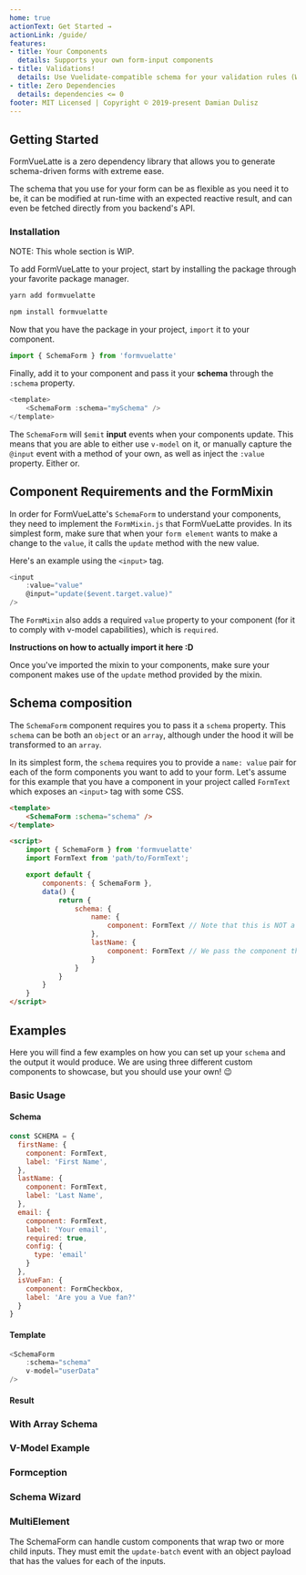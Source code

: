 ```yaml
---
home: true
actionText: Get Started →
actionLink: /guide/
features:
- title: Your Components
  details: Supports your own form-input components
- title: Validations!
  details: Use Vuelidate-compatible schema for your validation rules (WIP)
- title: Zero Dependencies
  details: dependencies <= 0
footer: MIT Licensed | Copyright © 2019-present Damian Dulisz
---
```


## Getting Started

FormVueLatte is a zero dependency library that allows you to generate schema-driven forms with extreme ease.

The schema that you use for your form can be as flexible as you need it to be, it can be modified at run-time with an expected reactive result, and can even be fetched directly from you backend's API.

### Installation

NOTE: This whole section is WIP.

To add FormVueLatte to your project, start by installing the package through your favorite package manager.

```bash
yarn add formvuelatte
```

```bash
npm install formvuelatte
```

Now that you have the package in your project, `import` it to your component.

```js
import { SchemaForm } from 'formvuelatte'
```

Finally, add it to your component and pass it your **schema** through the `:schema` property.

```js
<template>
    <SchemaForm :schema="mySchema" />
</template>
```

The `SchemaForm` will `$emit` **input** events when your components update. This means that you are able to either use `v-model` on it, or manually capture the `@input` event with a method of your own, as well as inject the `:value` property. Either or.

## Component Requirements and the FormMixin
In order for FormVueLatte's `SchemaForm` to understand your components, they need to implement the `FormMixin.js` that FormVueLatte provides. In its simplest form, make sure that when your `form element` wants to make a change to the `value`, it calls the `update` method with the new value.

Here's an example using the `<input>` tag.

```js
<input
    :value="value"
    @input="update($event.target.value)"
/>
```

The `FormMixin` also adds a required `value` property to your component (for it to comply with v-model capabilities), which is `required`.

**Instructions on how to actually import it here :D**

Once you've imported the mixin to your components, make sure your component makes use of the `update` method provided by the mixin.

## Schema composition
The `SchemaForm` component requires you to pass it a `schema` property. This `schema` can be both an `object` or an `array`, although under the hood it will be transformed to an `array`.

In its simplest form, the `schema` requires you to provide a `name: value` pair for each of the form components you want to add to your form. Let's assume for this example that you have a component in your project called `FormText` which exposes an `<input>` tag with some CSS.

```html
<template>
    <SchemaForm :schema="schema" />
</template>

<script>
    import { SchemaForm } from 'formvuelatte'
    import FormText from 'path/to/FormText';

    export default {
        components: { SchemaForm },
        data() {
            return {
                schema: {
                    name: {
                        component: FormText // Note that this is NOT a string
                    },
                    lastName: {
                        component: FormText // We pass the component that we imported directly
                    }
                }
            }
        }
    }
</script>
```

## Examples
Here you will find a few examples on how you can set up your `schema` and the output it would produce. We are using three different custom components to showcase, but you should use your own! 😉

### Basic Usage

#### Schema

```js
const SCHEMA = {
  firstName: {
    component: FormText,
    label: 'First Name',
  },
  lastName: {
    component: FormText,
    label: 'Last Name',
  },
  email: {
    component: FormText,
    label: 'Your email',
    required: true,
    config: {
      type: 'email'
    }
  },
  isVueFan: {
    component: FormCheckbox,
    label: 'Are you a Vue fan?'
  }
}
```

#### Template
```js
<SchemaForm
    :schema="schema"
    v-model="userData"
/>
```

#### Result 

<ExampleVModel></ExampleVModel>

### With Array Schema
<ArrayExample></ArrayExample>

### V-Model Example

<ExampleVModel></ExampleVModel>

### Formception

<Formception></Formception>

### Schema Wizard

<WizardExample></WizardExample>

### MultiElement

The SchemaForm can handle custom components that wrap two or more child inputs.
They must emit the `update-batch` event with an object payload that has the values for each of the inputs.

<MultiElementExample></MultiElementExample>